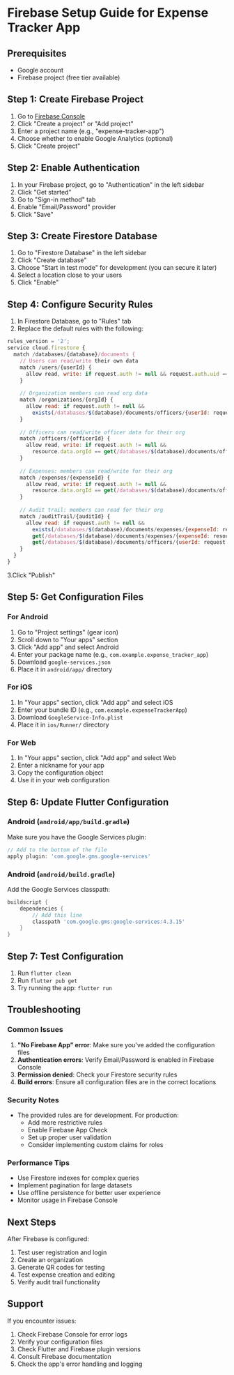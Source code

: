 # Firebase Setup Guide for Expense Tracker App

## Prerequisites

- Google account
- Firebase project (free tier available)

## Step 1: Create Firebase Project

1. Go to [Firebase Console](https://console.firebase.google.com/)
2. Click "Create a project" or "Add project"
3. Enter a project name (e.g., "expense-tracker-app")
4. Choose whether to enable Google Analytics (optional)
5. Click "Create project"

## Step 2: Enable Authentication

1. In your Firebase project, go to "Authentication" in the left sidebar
2. Click "Get started"
3. Go to "Sign-in method" tab
4. Enable "Email/Password" provider
5. Click "Save"

## Step 3: Create Firestore Database

1. Go to "Firestore Database" in the left sidebar
2. Click "Create database"
3. Choose "Start in test mode" for development (you can secure it later)
4. Select a location close to your users
5. Click "Enable"

## Step 4: Configure Security Rules

1. In Firestore Database, go to "Rules" tab
2. Replace the default rules with the following:

```javascript
rules_version = '2';
service cloud.firestore {
  match /databases/{database}/documents {
    // Users can read/write their own data
    match /users/{userId} {
      allow read, write: if request.auth != null && request.auth.uid == userId;
    }
    
    // Organization members can read org data
    match /organizations/{orgId} {
      allow read: if request.auth != null && 
        exists(/databases/$(database)/documents/officers/{userId: request.auth.uid, orgId: orgId});
    }
    
    // Officers can read/write officer data for their org
    match /officers/{officerId} {
      allow read, write: if request.auth != null && 
        resource.data.orgId == get(/databases/$(database)/documents/officers/{userId: request.auth.uid}).data.orgId;
    }
    
    // Expenses: members can read/write for their org
    match /expenses/{expenseId} {
      allow read, write: if request.auth != null && 
        resource.data.orgId == get(/databases/$(database)/documents/officers/{userId: request.auth.uid}).data.orgId;
    }
    
    // Audit trail: members can read for their org
    match /auditTrail/{auditId} {
      allow read: if request.auth != null && 
        exists(/databases/$(database)/documents/expenses/{expenseId: resource.data.expenseId}) &&
        get(/databases/$(database)/documents/expenses/{expenseId: resource.data.expenseId}).data.orgId == 
        get(/databases/$(database)/documents/officers/{userId: request.auth.uid}).data.orgId;
    }
  }
}
```

3.Click "Publish"

## Step 5: Get Configuration Files

### For Android

1. Go to "Project settings" (gear icon)
2. Scroll down to "Your apps" section
3. Click "Add app" and select Android
4. Enter your package name (e.g., `com.example.expense_tracker_app`)
5. Download `google-services.json`
6. Place it in `android/app/` directory

### For iOS

1. In "Your apps" section, click "Add app" and select iOS
2. Enter your bundle ID (e.g., `com.example.expenseTrackerApp`)
3. Download `GoogleService-Info.plist`
4. Place it in `ios/Runner/` directory

### For Web

1. In "Your apps" section, click "Add app" and select Web
2. Enter a nickname for your app
3. Copy the configuration object
4. Use it in your web configuration

## Step 6: Update Flutter Configuration

### Android (`android/app/build.gradle`)

Make sure you have the Google Services plugin:

```gradle
// Add to the bottom of the file
apply plugin: 'com.google.gms.google-services'
```

### Android (`android/build.gradle`)

Add the Google Services classpath:

```gradle
buildscript {
    dependencies {
        // Add this line
        classpath 'com.google.gms:google-services:4.3.15'
    }
}
```

## Step 7: Test Configuration

1. Run `flutter clean`
2. Run `flutter pub get`
3. Try running the app: `flutter run`

## Troubleshooting

### Common Issues

1. **"No Firebase App" error**: Make sure you've added the configuration files
2. **Authentication errors**: Verify Email/Password is enabled in Firebase Console
3. **Permission denied**: Check your Firestore security rules
4. **Build errors**: Ensure all configuration files are in the correct locations

### Security Notes

- The provided rules are for development. For production:
  - Add more restrictive rules
  - Enable Firebase App Check
  - Set up proper user validation
  - Consider implementing custom claims for roles

### Performance Tips

- Use Firestore indexes for complex queries
- Implement pagination for large datasets
- Use offline persistence for better user experience
- Monitor usage in Firebase Console

## Next Steps

After Firebase is configured:

1. Test user registration and login
2. Create an organization
3. Generate QR codes for testing
4. Test expense creation and editing
5. Verify audit trail functionality

## Support

If you encounter issues:

1. Check Firebase Console for error logs
2. Verify your configuration files
3. Check Flutter and Firebase plugin versions
4. Consult Firebase documentation
5. Check the app's error handling and logging
